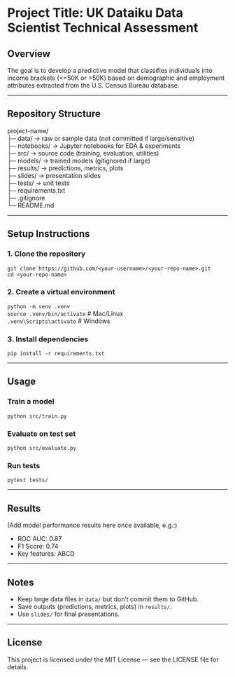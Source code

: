 # Project Title: UK Dataiku Data Scientist Technical Assessment

## Overview
The goal is to develop a predictive model that classifies individuals into income brackets (<=50K or >50K) based on demographic and employment attributes extracted from the U.S. Census Bureau database.

---

## Repository Structure
project-name/  
├─ data/          → raw or sample data (not committed if large/sensitive)  
├─ notebooks/     → Jupyter notebooks for EDA & experiments  
├─ src/           → source code (training, evaluation, utilities)  
├─ models/        → trained models (gitignored if large)  
├─ results/       → predictions, metrics, plots  
├─ slides/        → presentation slides  
├─ tests/         → unit tests  
├─ requirements.txt  
├─ .gitignore  
└─ README.md  

---

## Setup Instructions

### 1. Clone the repository
`git clone https://github.com/<your-username>/<your-repo-name>.git`  
`cd <your-repo-name>`

### 2. Create a virtual environment
`python -m venv .venv`  
`source .venv/bin/activate`   # Mac/Linux  
`.venv\Scripts\activate`     # Windows  

### 3. Install dependencies
`pip install -r requirements.txt`  

---

## Usage

### Train a model
`python src/train.py`  

### Evaluate on test set
`python src/evaluate.py`  

### Run tests
`pytest tests/`  

---

## Results
(Add model performance results here once available, e.g.:)

- ROC AUC: 0.87  
- F1 Score: 0.74  
- Key features: ABCD  

---

## Notes
- Keep large data files in `data/` but don’t commit them to GitHub.  
- Save outputs (predictions, metrics, plots) in `results/`.  
- Use `slides/` for final presentations.  

---

## License
This project is licensed under the MIT License — see the LICENSE file for details.
